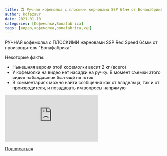 ```yaml
---
title: 📺 Ручная кофемолка с плоскими жерновами SSP 64мм от Бонафабрика
author: kofezavr
date: 2021-01-10
categories: [Кофемолки,Bonafabrica]
tags: [видео,кофемолка,bonafabrica,ssp]
---
```

РУЧНАЯ кофемолка с ПЛОСКИМИ жерновами SSP Red Speed 64мм от производителя "Бонафабрика" 

Некоторые факты: 
- Нынешняя версия этой кофемолки весит 2 кг (всего) 
- У кофемолки на видео нет насадки на ручку. В момент съемки этого видео набалдашник был ещё не готов 
- В комментариях можно найти сообщения как от владельца, так и от производителя, и позадавать им вопросы напрямую

<p><div class="youtube-wrapper"><iframe src="https://www.youtube.com/embed/eUYEtmPmtwU?controls=0" title="YouTube video player" frameborder="0" allow="accelerometer; autoplay; clipboard-write; encrypted-media; gyroscope; picture-in-picture" allowfullscreen></iframe></div></p>

<a class="play" href="https://www.youtube.com/c/Coffeesaurus?sub_confirmation=1"><i class="fab fa-youtube"></i> Подписаться</a>